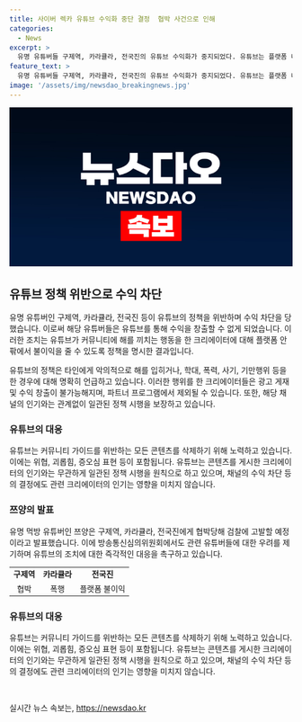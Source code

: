 ```yaml
---
title: 사이버 렉카 유튜브 수익화 중단 결정  협박 사건으로 인해
categories:
  - News
excerpt: >
  유명 유튜버들 구제역, 카라큘라, 전국진의 유튜브 수익화가 중지되었다. 유튜브는 플랫폼 내외에서 부적절한 행위를 한 크리에이터에 불이익을 주고, 광고 게재와 수익 창출이 불가능하게 할 수 있다고 밝혀졌다. 또한, 채널의 인기와 관계없이 일관된 정책을 시행하며, 콘텐츠 삭제에도 노력 중이다. 먹방 유튜버 쯔양은 구제역, 카라큘라, 전국진을 검찰에 고소할 예정이라 밝혀졌으며, 방송통신심의위원회도 관련 대책을 모색 중이다.
feature_text: >
  유명 유튜버들 구제역, 카라큘라, 전국진의 유튜브 수익화가 중지되었다. 유튜브는 플랫폼 내외에서 부적절한 행위를 한 크리에이터에 불이익을 주고, 광고 게재와 수익 창출이 불가능하게 할 수 있다고 밝혀졌다. 또한, 채널의 인기와 관계없이 일관된 정책을 시행하며, 콘텐츠 삭제에도 노력 중이다. 먹방 유튜버 쯔양은 구제역, 카라큘라, 전국진을 검찰에 고소할 예정이라 밝혀졌으며, 방송통신심의위원회도 관련 대책을 모색 중이다.
image: '/assets/img/newsdao_breakingnews.jpg'
---
```


<p><img src="/assets/img/newsdao_breakingnews.jpg" alt="bookingtag 속보" /></p>

<h2 data-ke-size="size26">유튜브 정책 위반으로 수익 차단</h2>

<p data-ke-size="size16">유명 유튜버인 구제역, 카라큘라, 전국진 등이 유튜브의 정책을 위반하며 수익 차단을 당했습니다. 이로써 해당 유튜버들은 유튜브를 통해 수익을 창출할 수 없게 되었습니다. 이러한 조치는 유튜브가 커뮤니티에 해를 끼치는 행동을 한 크리에이터에 대해 플랫폼 안팎에서 불이익을 줄 수 있도록 정책을 명시한 결과입니다.</p>

<p data-ke-size="size16">유튜브의 정책은 타인에게 악의적으로 해를 입히거나, 학대, 폭력, 사기, 기만행위 등을 한 경우에 대해 명확히 언급하고 있습니다. 이러한 행위를 한 크리에이터들은 광고 게재 및 수익 창출이 불가능해지며, 파트너 프로그램에서 제외될 수 있습니다. 또한, 해당 채널의 인기와는 관계없이 일관된 정책 시행을 보장하고 있습니다.</p>

<h3 data-ke-size="size24">유튜브의 대응</h3>

<p data-ke-size="size16">유튜브는 커뮤니티 가이드를 위반하는 모든 콘텐츠를 삭제하기 위해 노력하고 있습니다. 이에는 위협, 괴롭힘, 증오심 표현 등이 포함됩니다. 유튜브는 콘텐츠를 게시한 크리에이터의 인기와는 무관하게 일관된 정책 시행을 원칙으로 하고 있으며, 채널의 수익 차단 등의 결정에도 관련 크리에이터의 인기는 영향을 미치지 않습니다.</p>

<h3 data-ke-size="size24">쯔양의 발표</h3>

<p data-ke-size="size16">유명 먹방 유튜버인 쯔양은 구제역, 카라큘라, 전국진에게 협박당해 검찰에 고발할 예정이라고 발표했습니다. 이에 방송통신심의위원회에서도 관련 유튜버들에 대한 우려를 제기하며 유튜브의 조치에 대한 즉각적인 대응을 촉구하고 있습니다.</p>

<table>
    <tbody>
        <tr>
            <td style="text-align: center; height: 17px;"><b>구제역</b></td>
            <td style="text-align: center; height: 17px;"><b>카라큘라</b></td>
            <td style="text-align: center; height: 17px;"><b>전국진</b></td>
        </tr>
        <tr>
            <td style="text-align: center; height: 17px;">협박</td>
            <td style="text-align: center; height: 17px;">폭행</td>
            <td style="text-align: center; height: 17px;">플랫폼 불이익</td>
        </tr>
    </tbody>
</table>

<h3 data-ke-size="size24">유튜브의 대응</h3>

<p data-ke-size="size16">유튜브는 커뮤니티 가이드를 위반하는 모든 콘텐츠를 삭제하기 위해 노력하고 있습니다. 이에는 위협, 괴롭힘, 증오심 표현 등이 포함됩니다. 유튜브는 콘텐츠를 게시한 크리에이터의 인기와는 무관하게 일관된 정책 시행을 원칙으로 하고 있으며, 채널의 수익 차단 등의 결정에도 관련 크리에이터의 인기는 영향을 미치지 않습니다.</p>

<p data-ke-size="size16">&nbsp;</p>
실시간 뉴스 속보는, <a href="https://newsdao.kr" rel="dofollow">https://newsdao.kr</a>


